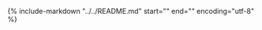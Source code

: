 {%
    include-markdown "../../README.md"
    start="<!-- docs-start -->"
    end="<!-- docs-end -->"
    encoding="utf-8"
%}
